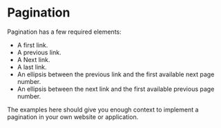 # Pagination
Pagination has a few required elements:
* A first link.
* A previous link.
* A Next link.
* A last link.
* An ellipsis between the previous link and the first available next page number.
* An ellipsis between the next link and the first available previous page number.

The examples here should give you enough context to implement a pagination in your own 
website or application.
